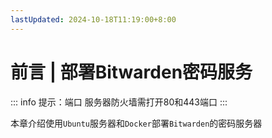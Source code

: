 ```yaml
---
lastUpdated: 2024-10-18T11:19:00+8:00
---
```


# 前言 | 部署Bitwarden密码服务

::: info 提示：端口
服务器防火墙需打开80和443端口
:::

本章介绍使用```Ubuntu```服务器和```Docker```部署```Bitwarden```的密码服务器